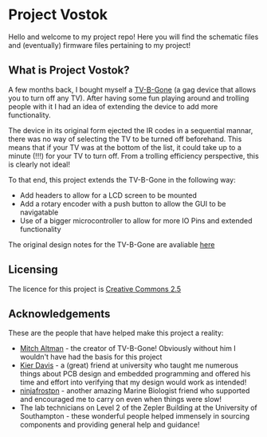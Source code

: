 # Project Vostok
Hello and welcome to my project repo! Here you will find the schematic files and (eventually) firmware files pertaining to my project!

## What is Project Vostok?
A few months back, I bought myself a [TV-B-Gone](http://www.tvbgone.com/) (a gag device that allows you to turn off any TV). After 
having some fun playing around and trolling people with it I had an idea of extending the device to add more functionality. 

The device in its original form ejected the IR codes in a sequential mannar, there was no way of selecting the TV to be turned off beforehand.
This means that if your TV was at the bottom of the list, it could take up to a minute (!!!) for your TV to turn off. From a trolling efficiency 
perspective, this is clearly not ideal!

To that end, this project extends the TV-B-Gone in the following way:
  - Add headers to allow for a LCD screen to be mounted
  - Add a rotary encoder with a push button to allow the GUI to be navigatable
  - Use of a bigger microcontroller to allow for more IO Pins and extended functionality
  
The original design notes for the TV-B-Gone are avaliable [here](https://cdn-learn.adafruit.com/downloads/pdf/tv-b-gone-kit.pdf)

## Licensing
The licence for this project is [Creative Commons 2.5](https://creativecommons.org/licenses/by/2.5/)

## Acknowledgements
These are the people that have helped make this project a reality:
  - [Mitch Altman](http://www.tvbgone.com/about-us/) - the creator of TV-B-Gone! Obviously without him I wouldn't have had the basis
  for this project
  - [Kier Davis](http://kierdavis.com/) - a (great) friend at university who taught me numerous things about PCB design and embedded 
  programming and offered his time and effort into verifying that my design would work as intended!
  - [ninjafrostpn](https://github.com/ninjafrostpn) - another amazing Marine Biologist friend who supported and encouraged me to carry
  on even when things were slow!
  - The lab technicians on Level 2 of the Zepler Building at the University of Southampton - these wonderful people helped immensely in 
  sourcing components and providing general help and guidance!
  
